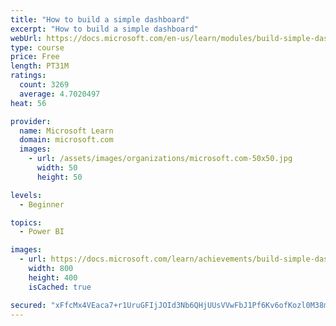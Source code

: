 ```yaml
---
title: "How to build a simple dashboard"
excerpt: "How to build a simple dashboard"
webUrl: https://docs.microsoft.com/en-us/learn/modules/build-simple-dashboard/
type: course
price: Free
length: PT31M
ratings:
  count: 3269
  average: 4.7020497
heat: 56

provider:
  name: Microsoft Learn
  domain: microsoft.com
  images:
    - url: /assets/images/organizations/microsoft.com-50x50.jpg
      width: 50
      height: 50

levels:
  - Beginner

topics:
  - Power BI

images:
  - url: https://docs.microsoft.com/learn/achievements/build-simple-dashboard-social.png
    width: 800
    height: 400
    isCached: true

secured: "xFfcMx4VEaca7+r1UruGFIjJOId3Nb6QHjUUsVVwFbJ1Pf6Kv6ofKozl0M38mOLTNtxOr/HI2rsUukr+jvR18+P2J7odqiLoPkaS93sRDrJPJAM6UIxb0Qyzog6r8cSf/VdXU9Qaj/AcaHfEHQgqnp45l09T9uukrr3ApDvdlZFUJ+EW9ghjwEyLyQU9kC4Rg2dDVpWIz2KbvkCmGOfkLl/PdjB7BNKF2NhE2Cvu59Nas+UK5GtIRe63Dkv9h92TLLz+g/bEQZvq2T/w3QZr/ZxgPVXa4faiM3XuVPRGfIpEQjjX4xS0R17S6ZtExzmjuljBcRRikG0T7xqwmqCsNtQ3pii7czMwyRk5AG9f3zfuYfzplLubMG+0PrK3VZxaVT0g5AnyEKCKDiijBVZ5Bb9CYjAJkxXzD3TF+b00yso=;7qSTyZeX2vd63EjP9Vg3Fw=="
---
```


